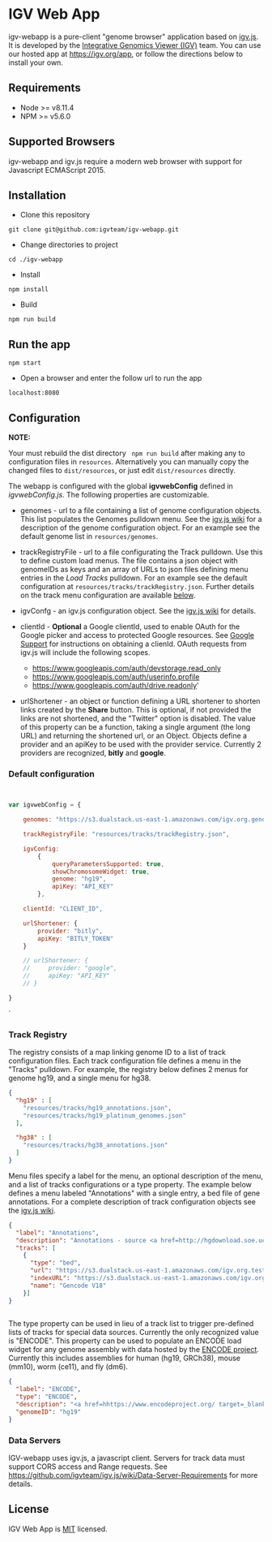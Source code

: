 # IGV Web App

igv-webapp is a pure-client "genome browser" application based on [igv.js](https://github.com/igvteam/igv.js).  It is developed by the [Integrative Genomics Viewer (IGV)](https://igv.org) team. You can use our hosted app at https://igv.org/app, or follow the directions below to install your own.

## Requirements
- Node >= v8.11.4
- NPM >= v5.6.0

## Supported Browsers

igv-webapp and igv.js require a modern web browser with support for Javascript ECMAScript 2015.

## Installation
* Clone this repository
````
git clone git@github.com:igvteam/igv-webapp.git
````
* Change directories to project
````
cd ./igv-webapp
````
* Install
````
npm install
````
* Build
````
npm run build
````
## Run the app
````
npm start
````
* Open a browser and enter the follow url to run the app
````
localhost:8080
````

## Configuration

**NOTE:** 

Your must rebuild the dist directory ``` npm run build``` after making any to configuration files in ```resources```.  Alternatively 
you can manually copy the changed files to ```dist/resources```,  or just edit ```dist/resources``` directly.


The webapp is configured with the global **igvwebConfig** defined in _igvwebConfig.js_.  The following properties
are customizable.

* genomes - url to a file containing a list of genome configuration objects.  This list populates the Genomes 
pulldown menu.  See the [igv.js wiki](https://github.com/igvteam/igv.js/wiki/Reference-Genome-2.0) for a description of 
the genome configuration object.  For an example see 
the default genome list in ```resources/genomes```.

* trackRegistryFile - url to a file configurating the Track pulldown.  Use this to define custom load menus.  The file contains
a json object with genomeIDs as keys and an array of URLs to json files defining menu entries in the _Load Tracks_ pulldown.
For an example see the default configuration at ```resources/tracks/trackRegistry.json```.    Further details on the track menu configuration are available [below](#track-registry).

* igvConfg - an igv.js configuration object.   See the [igv.js wiki](https://github.com/igvteam/igv.js/wiki/Browser-Configuration-2.0) for details.

* clientId - **Optional** a Google clientId, used to enable OAuth for the Google picker and access to protected
Google resources.  See [Google Support](https://developers.google.com/identity/sign-in/web/sign-in) for
instructions on obtaining a clienId.  OAuth requests from igv.js will include the following scopes.

    * https://www.googleapis.com/auth/devstorage.read_only 
    * https://www.googleapis.com/auth/userinfo.profile 
    * https://www.googleapis.com/auth/drive.readonly'
  
* urlShortener - an object or function defining a URL shortener to shorten links created by the **Share** button.   This is optional, if not provided the links are not shortened, and the "Twitter" option is disabled.  The value of this property can be a function, taking a single argument (the long URL) and returning the shortened url, or an Object. Objects define a provider and an apiKey to be used with the provider service.  Currently 2 providers are recognized,  __bitly__ and __google__.  

### Default configuration

```javascript


var igvwebConfig = {

    genomes: "https://s3.dualstack.us-east-1.amazonaws.com/igv.org.genomes/genomes.json",

    trackRegistryFile: "resources/tracks/trackRegistry.json",

    igvConfig:
        {
            queryParametersSupported: true,
            showChromosomeWidget: true,
            genome: "hg19",
            apiKey: "API_KEY"
        },

    clientId: "CLIENT_ID",

    urlShortener: {
        provider: "bitly",
        apiKey: "BITLY_TOKEN"
    }

    // urlShortener: {
    //     provider: "google",
    //     apiKey: "API_KEY"
    // }

}
```
`
### Track Registry

The registry consists of a map linking genome ID to a list of track configuration files.   Each track configuration
file defines a menu in the "Tracks" pulldown.   For example, the registry below defines 2 menus for genome hg19,
and a single menu for hg38.

```json
{
  "hg19" : [
    "resources/tracks/hg19_annotations.json",
    "resources/tracks/hg19_platinum_genomes.json"
  ],

  "hg38" : [
    "resources/tracks/hg38_annotations.json"
  ]
}
```


Menu files specify a label for the menu, an optional description of the menu,  and a list of tracks configurations or a type property. 
The example below defines a menu labeled "Annotations" with a single entry, a bed file of gene annotations.
For a complete description of track configuration objects see the [igv.js wiki](https://github.com/igvteam/igv.js/wiki/Tracks-2.0).

```json
{
  "label": "Annotations",
  "description": "Annotations - source <a href=http://hgdownload.soe.ucsc.edu/downloads.html target=_blank>UCSC Genome Browser</a>",
  "tracks": [
	{
	  "type": "bed",
	  "url": "https://s3.dualstack.us-east-1.amazonaws.com/igv.org.test/data/gencode.v18.collapsed.bed",
	  "indexURL": "https://s3.dualstack.us-east-1.amazonaws.com/igv.org.test/data/gencode.v18.collapsed.bed.idx",
	  "name": "Gencode V18"
	}]
}
	
```

The type property can be used in lieu of a track list to trigger pre-defined lists of tracks for special data sources.
Currently the only recognized value is "ENCODE".   This property can be used to populate an ENCODE load widget for any
genome assembly with data hosted by the [ENCODE project](https://www.encodeproject.org/).   Currently this includes
assemblies for human (hg19, GRCh38),  mouse (mm10), worm (ce11), and fly (dm6).

```json
{
  "label": "ENCODE",
  "type": "ENCODE",
  "description": "<a href=hhttps://www.encodeproject.org/ target=_blank>Encylopedia of Genomic Elements</a>",
  "genomeID": "hg19"
}

```

### Data Servers

IGV-webapp uses igv.js, a javascript client. Servers for track data must support CORS access and Range requests.  See https://github.com/igvteam/igv.js/wiki/Data-Server-Requirements  for more details.  

## License
IGV Web App is [MIT](/LICENSE) licensed.


